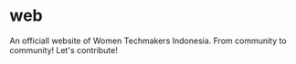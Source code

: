# web
An officiall website of Women Techmakers Indonesia. From community to community! Let's contribute!
